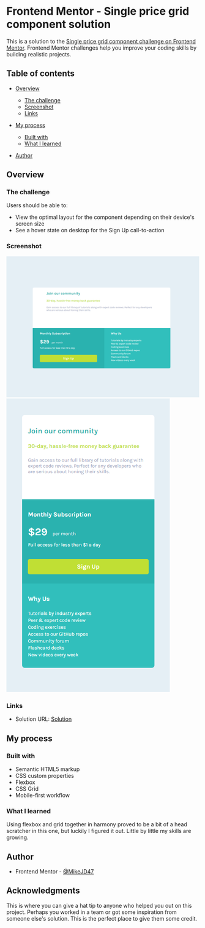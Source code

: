 # Frontend Mentor - Single price grid component solution

This is a solution to the [Single price grid component challenge on Frontend Mentor](https://www.frontendmentor.io/challenges/single-price-grid-component-5ce41129d0ff452fec5abbbc). Frontend Mentor challenges help you improve your coding skills by building realistic projects.

## Table of contents

- [Overview](#overview)
  - [The challenge](#the-challenge)
  - [Screenshot](#screenshot)
  - [Links](#links)
- [My process](#my-process)

  - [Built with](#built-with)
  - [What I learned](#what-i-learned)

- [Author](#author)

## Overview

### The challenge

Users should be able to:

- View the optimal layout for the component depending on their device's screen size
- See a hover state on desktop for the Sign Up call-to-action

### Screenshot

![Desktop Screenshot](./resources/screenshots/Desktop-Screenshot.png)
![Mobile Screenshot](./resources/screenshots/Mobile-Screenshot.png)

### Links

- Solution URL: [Solution](https://mikejd47.github.io/Single-Price-Grid-component/)

## My process

### Built with

- Semantic HTML5 markup
- CSS custom properties
- Flexbox
- CSS Grid
- Mobile-first workflow

### What I learned

Using flexbox and grid together in harmony proved to be a bit of a head scratcher in this one, but luckily I figured it out. Little by little my skills are growing.

## Author

- Frontend Mentor - [@MikeJD47](https://www.frontendmentor.io/profile/MikeJD47)

## Acknowledgments

This is where you can give a hat tip to anyone who helped you out on this project. Perhaps you worked in a team or got some inspiration from someone else's solution. This is the perfect place to give them some credit.
